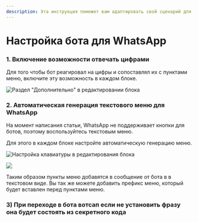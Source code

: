 ```yaml
---
description: Эта инструкция поможет вам адаптировать свой сценарий для WhatsApp-бота.
---
```


# Настройка бота для WhatsApp

### 1. Включение возможности отвечать цифрами

Для того чтобы бот реагировал на цифры и сопоставлял их с пунктами меню, включите эту возможность в каждом блоке.

![Раздел "Дополнительно" в редактировании блока](<../../../.gitbook/assets/image (167).png>)

### 2. Автоматическая генерация текстового меню для WhatsApp

На момент написания статьи, WhatsApp не поддерживает кнопки для ботов, поэтому воспользуйтесь текстовым меню.

Для этого в каждом блоке настройте автоматическую генерацию меню.&#x20;

![Настройка клавиатуры в редактирования блока](<../../../.gitbook/assets/image (98).png>)

![](<../../../.gitbook/assets/image (123).png>)

Таким образом пункты меню добавятся в сообщение от бота в в текстовом виде. Вы так же можете добавить префикс меню, который будет вставлен перед пунктами меню.

### 3) При переходе в бота вотсап если не установить фразу она будет состоять из секретного кода
